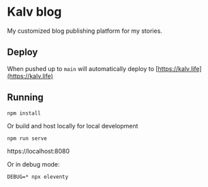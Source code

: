 # Kalv blog

My customized blog publishing platform for my stories.

## Deploy

When pushed up to `main` will automatically deploy to [https://kalv.life](https://kalv.life)

## Running

```
npm install
```

Or build and host locally for local development
```
npm run serve
```

https://localhost:8080

Or in debug mode:
```
DEBUG=* npx eleventy
```
